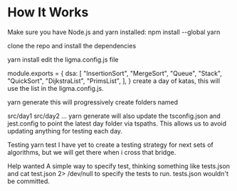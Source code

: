 # How It Works
Make sure you have Node.js and yarn installed: npm install --global yarn

clone the repo and install the dependencies

yarn install
edit the ligma.config.js file

module.exports = {
    dsa: [
        "InsertionSort",
        "MergeSort",
        "Queue",
        "Stack",
        "QuickSort",
        "DijkstraList",
        "PrimsList",
    ],
}
create a day of katas, this will use the list in the ligma.config.js.

yarn generate
this will progressively create folders named

src/day1
src/day2
...
yarn generate will also update the tsconfig.json and jest.config to point the latest day folder via tspaths. This allows us to avoid updating anything for testing each day.

Testing
yarn test
I have yet to create a testing strategy for next sets of algorithms, but we will get there when i cross that bridge.

Help wanted
A simple way to specify test, thinking something like tests.json and cat test.json 2> /dev/null to specify the tests to run. tests.json wouldn't be committed.
